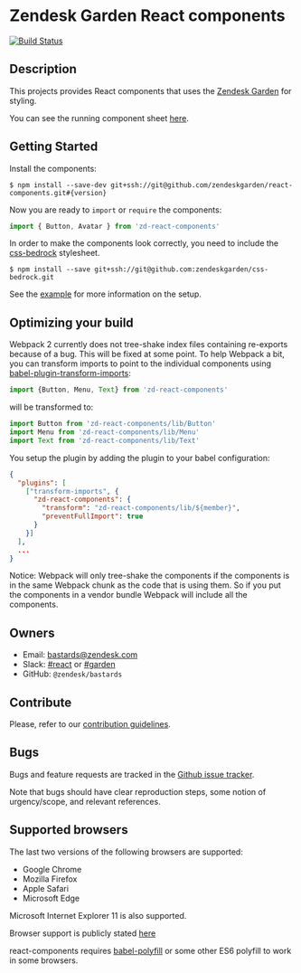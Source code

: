 # Zendesk Garden React components

[![Build Status](https://travis-ci.com/zendeskgarden/react-components.svg?token=qLYczvyB4t6HuYhWeUq4&branch=master)](https://travis-ci.com/zendeskgarden/react-components)

## Description

This projects provides React components that uses the
[Zendesk Garden](http://zendeskgarden.github.io/) for styling.

You can see the running component sheet [here](https://zendeskgarden.github.io/react-components).

## Getting Started

Install the components:

```
$ npm install --save-dev git+ssh://git@github.com/zendeskgarden/react-components.git#{version}
```

Now you are ready to `import` or `require` the components:

```js
import { Button, Avatar } from 'zd-react-components'
```

In order to make the components look correctly, you need to include the
[css-bedrock](https://github.com/zendeskgarden/css-bedrock) stylesheet.

```
$ npm install --save git+ssh://git@github.com:zendeskgarden/css-bedrock.git
```

See the [example](https://github.com/zendeskgarden/react-components/tree/master/example)
for more information on the setup.

## Optimizing your build

Webpack 2 currently does not tree-shake index files containing re-exports
because of a bug. This will be fixed at some point. To help Webpack a bit, you
can transform imports to point to the individual components
using [babel-plugin-transform-imports](https://www.npmjs.com/package/babel-plugin-transform-imports):

```js
import {Button, Menu, Text} from 'zd-react-components'
```

will be transformed to:

```js
import Button from 'zd-react-components/lib/Button'
import Menu from 'zd-react-components/lib/Menu'
import Text from 'zd-react-components/lib/Text'
```

You setup the plugin by adding the plugin to your babel configuration:

```json
{
  "plugins": [
    ["transform-imports", {
      "zd-react-components": {
        "transform": "zd-react-components/lib/${member}",
        "preventFullImport": true
      }
    }]
  ],
  ...
}
```

Notice: Webpack will only tree-shake the components if the components is in the
same Webpack chunk as the code that is using them. So if you put the components
in a vendor bundle Webpack will include all the components.

## Owners
* Email: [bastards@zendesk.com](mailto:bastards@zendesk.com)
* Slack: [#react](https://zendesk.slack.com/messages/react/) or [#garden](https://zendesk.slack.com/messages/garden/)
* GitHub: `@zendesk/bastards`

## Contribute

Please, refer to our [contribution guidelines](CONTRIBUTING.md).

## Bugs

Bugs and feature requests are tracked in the
[Github issue tracker](https://github.com/zendeskgarden/react-components/issues).

Note that bugs should have clear reproduction steps, some notion of
urgency/scope, and relevant references.

## Supported browsers

The last two versions of the following browsers are supported:

- Google Chrome
- Mozilla Firefox
- Apple Safari
- Microsoft Edge

Microsoft Internet Explorer 11 is also supported.

Browser support is publicly stated [here](https://support.zendesk.com/hc/en-us/articles/203664346-Getting-started-with-Help-Center#topic_xxg_2pf_mk)

react-components requires [babel-polyfill](https://babeljs.io/docs/usage/polyfill/) or some other ES6 polyfill to work in some browsers.
